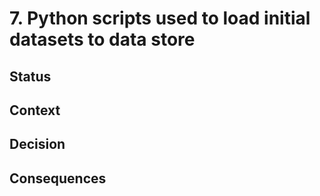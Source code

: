 # 7. Python scripts used to load initial datasets to data store


## Status


## Context


## Decision


## Consequences

